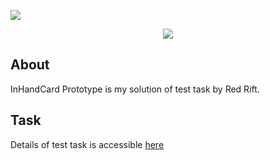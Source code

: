 ![](https://t4554831.p.clickup-attachments.com/t4554831/381c2803-a160-48f4-a1e8-ceaa8df67154/%D0%B8%D0%B7%D0%BE%D0%B1%D1%80%D0%B0%D0%B6%D0%B5%D0%BD%D0%B8%D0%B5.png)
<p align="center">
      <img src="https://img.shields.io/badge/Engine-Unity%2021.2.11f1-green">
</p>

## About

InHandCard Prototype is my solution of test task by Red Rift.

## Task

Details of test task is accessible [here](/Assets/Task.md)
